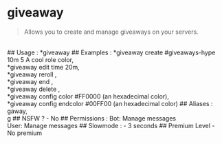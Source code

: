 # giveaway

> Allows you to create and manage giveaways on your servers.

<br>
## Usage :
*giveaway <create/edit/end/reroll/config>
## Examples :
*giveaway create #giveaways-hype 10m 5 A cool role color,
<br>*giveaway edit time <giveaway message id> 20m,
<br>*giveaway reroll <giveaway message id>,
<br>*giveaway end <giveaway message id>,
<br>*giveaway delete <giveaway message id>,
<br>*giveaway config color #FF0000 (an hexadecimal color),
<br>*giveaway config endcolor #00FF00 (an hexadecimal color)
## Aliases :
gaway,
<br>g
## NSFW ?
- No
## Permissions :
Bot: Manage messages
<br>
User: Manage messages
## Slowmode :
- 3 seconds
## Premium Level
- No premium